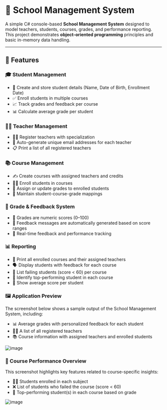 # 📘 School Management System

A simple C# console-based **School Management System** designed to model teachers, students, courses, grades, and performance reporting. This project demonstrates **object-oriented programming** principles and basic in-memory data handling.

---

## 🔧 Features

### 🎓 Student Management
- 📌 Create and store student details (Name, Date of Birth, Enrollment Date)
- ✅ Enroll students in multiple courses
- 📈 Track grades and feedback per course
- 📊 Calculate average grade per student

### 👩‍🏫 Teacher Management
- 🧑‍🏫 Register teachers with specialization
- 📧 Auto-generate unique email addresses for each teacher
- 📋 Print a list of all registered teachers

### 📚 Course Management
- ✍️ Create courses with assigned teachers and credits
- 👨‍🎓 Enroll students in courses
- 📝 Assign or update grades to enrolled students
- 🔄 Maintain student-course-grade mappings

### 📝 Grade & Feedback System
- 🎯 Grades are numeric scores (0–100)
- 💬 Feedback messages are automatically generated based on score ranges
- 📡 Real-time feedback and performance tracking

### 📊 Reporting
- 📄 Print all enrolled courses and their assigned teachers
- 🗣️ Display students with feedback for each course
- 🚫 List failing students (score < 60) per course
- 🥇 Identify top-performing student in each course
- 🧮 Show average score per student

### 🖼️ Application Preview

The screenshot below shows a sample output of the School Management System, including:

- 📊 Average grades with personalized feedback for each student
- 👩‍🏫 A list of all registered teachers
- 📚 Course information with assigned teachers and enrolled students

![image](https://github.com/user-attachments/assets/a5ac97fc-476e-417c-b249-1de57c4b5aa8)

### 📘 Course Performance Overview

This screenshot highlights key features related to course-specific insights:

- 🧑‍🎓 Students enrolled in each subject
- ❌ List of students who failed the course (score < 60)
- 🥇 Top-performing student(s) in each course based on grade

![image](https://github.com/user-attachments/assets/8d057072-3874-4fda-a87d-ac5a85a5f0c9)

